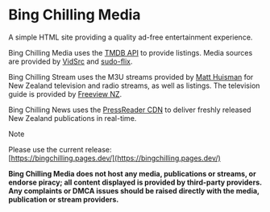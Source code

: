 # Bing Chilling Media
A simple HTML site providing a quality ad-free entertainment experience.

Bing Chilling Media uses the [TMDB API](https://developer.themoviedb.org/) to provide listings. Media sources are provided by [VidSrc](https://vidsrc.pro/) and [sudo-flix](https://sudo-flix.lol/).

Bing Chilling Stream uses the M3U streams provided by [Matt Huisman](https://www.matthuisman.nz/2017/07/new-updated-nz-iptv-files.html/) for New Zealand television and radio streams, as well as listings. 
The television guide is provided by [Freeview NZ](https://freeviewnz.tv/tvguide/whats-on/?st=streaming/).

Bing Chilling News uses the [PressReader CDN](https://www.pressreader.com/) to deliver freshly released New Zealand publications in real-time.

>[!NOTE]
>Please use the current release:<br>
[https://bingchilling.pages.dev/](https://bingchilling.pages.dev/)

**Bing Chilling Media does not host any media, publications or streams, or endorse piracy; all content displayed is provided by third-party providers.
Any complaints or DMCA issues should be raised directly with the media, publication or stream providers.**


